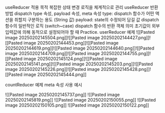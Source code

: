useReducer 적용 목적
복잡한 상태 변경 로직을 체계적으로 관리
useReducer 반환 방법
dispatch type 속성,  payload 속성, meta 속성
type: dispatch 함수가 어떤 액션을 취할지 구분하는 용도 (String 값)
payload: state의 수정되어 담길 값
dispatch 함수의 일반적인 로직 (switch~case)
dispatch 함수의 반환 객체 의미
초기값이 외부 입력값에 의해 동적으로 설정되어야 할 때
Practice. userReducer 예제
![[Pasted image 20250202145504.png]]![[Pasted image 20250202144427.png]]![[Pasted image 20250202144453.png]]![[Pasted image 20250202144619.png]]![[Pasted image 20250202144640.png]]![[Pasted image 20250202144709.png]]![[Pasted image 20250202144755.png]]![[Pasted image 20250202145124.png]]![[Pasted image 20250202145141.png]]![[Pasted image 20250202145203.png]]![[Pasted image 20250202145226.png]]![[Pasted image 20250202145428.png]]![[Pasted image 20250202145444.png]]

countReducer 예제
meta 속성 사용 예시

![[Pasted image 20250202145737.png]]
![[Pasted image 20250202145819.png]]
![[Pasted image 20250202150055.png]]
![[Pasted image 20250202150105.png]]
![[Pasted image 20250202150122.png]]





